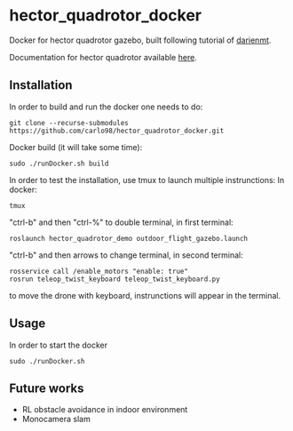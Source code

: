 # hector_quadrotor_docker
Docker for hector quadrotor gazebo, built following tutorial of [darienmt](https://darienmt.com/autonomous-flight/2018/10/20/flying-ros-and-hector.html).

Documentation for hector quadrotor available [here](http://wiki.ros.org/hector_quadrotor).

## Installation
In order to build and run the docker one needs to do:
```
git clone --recurse-submodules https://github.com/carlo98/hector_quadrotor_docker.git
```
Docker build (it will take some time):
```
sudo ./runDocker.sh build
```
In order to test the installation, use tmux to launch multiple instrunctions:
In docker:
```
tmux
```
"ctrl-b" and then "ctrl-%" to double terminal, in first terminal:
```
roslaunch hector_quadrotor_demo outdoor_flight_gazebo.launch
```
"ctrl-b" and then arrows to change terminal, in second terminal:
```
rosservice call /enable_motors "enable: true"
rosrun teleop_twist_keyboard teleop_twist_keyboard.py
```
to move the drone with keyboard, instrunctions will appear in the terminal.

## Usage
In order to start the docker
```
sudo ./runDocker.sh
```

## Future works

- RL obstacle avoidance in indoor environment
- Monocamera slam
